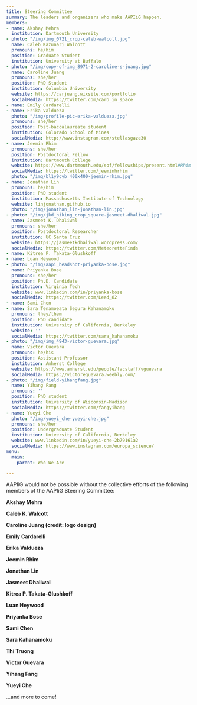 ```yaml
---
title: Steering Committee
summary: The leaders and organizers who make AAPIiG happen.
members:
- name: Akshay Mehra
  institution: Dartmouth University
- photo: "/img/img_0721_crop-caleb-walcott.jpg"
  name: Caleb Kazunari Walcott
  pronouns: he/him
  position: Graduate Student
  institution: University at Buffalo
- photo: "/img/copy-of-img_8971-2-caroline-s-juang.jpg"
  name: Caroline Juang
  pronouns: she/her
  position: PhD Student
  institution: Columbia University
  website: https://carjuang.wixsite.com/portfolio
  socialMedia: https://twitter.com/caro_in_space
- name: Emily Cardarelli
- name: Erika Valdueza
  photo: "/img/profile-pic-erika-valdueza.jpg"
  pronouns: she/her
  position: Post-baccalaureate student
  institution: Colorado School of Mines
  socialMedia: http://www.instagram.com/stellasgaze30
- name: Jeemin Rhim
  pronouns: she/her
  position: Postdoctoral Fellow
  institution: Dartmouth College
  website: https://www.dartmouth.edu/sof/fellowships/present.html#Rhim
  socialMedia: https://twitter.com/jeeminhrhim
  photo: "/img/bl1y9cyb_400x400-jeemin-rhim.jpg"
- name: Jonathan Lin
  pronouns: he/him
  position: PhD student
  institution: Massachusetts Institute of Technology
  website: linjonathan.github.io
  photo: "/img/jonathan_lin-jonathan-lin.jpg"
- photo: "/img/jkd_hiking_crop_square-jasmeet-dhaliwal.jpg"
  name: Jasmeet K. Dhaliwal
  pronouns: she/her
  position: Postdoctoral Researcher
  institution: UC Santa Cruz
  website: https://jasmeetkdhaliwal.wordpress.com/
  socialMedia: https://twitter.com/MeteoretteFinds
- name: Kitrea P. Takata-Glushkoff
- name: Luan Heywood
- photo: "/img/aapi_headshot-priyanka-bose.jpg"
  name: Priyanka Bose
  pronouns: she/her
  position: Ph.D. Candidate
  institution: Virginia Tech
  website: www.linkedin.com/in/priyanka-bose
  socialMedia: https://twitter.com/Lead_82
- name: Sami Chen
- name: Sara Tenamoeata Segura Kahanamoku
  pronouns: they/them
  position: PhD candidate
  institution: University of California, Berkeley
  website: ''
  socialMedia: https://twitter.com/sara_kahanamoku
- photo: "/img/img_4943-victor-guevara.jpg"
  name: Victor Guevara
  pronouns: he/his
  position: Assistant Professor
  institution: Amherst College
  website: https://www.amherst.edu/people/facstaff/vguevara
  socialMedia: https://victoreguevara.weebly.com/
- photo: "/img/field-yihangfang.jpg"
  name: Yihang Fang
  pronouns: ''
  position: PhD student
  institution: University of Wisconsin-Madison
  socialMedia: https://twitter.com/fangyihang
- name: Yueyi Che
  photo: "/img/yueyi_che-yueyi-che.jpg"
  pronouns: she/her
  position: Undergraduate Student
  institution: University of California, Berkeley
  website: www.linkedin.com/in/yueyi-che-2b79161a2
  socialMedia: https://www.instagram.com/europa_science/
menu:
  main:
    parent: Who We Are

---
```

AAPIiG would not be possible without the collective efforts of the following members of the AAPIiG Steering Committee:

**Akshay Mehra**

**Caleb K. Walcott**

**Caroline Juang (credit: logo design)**

**Emily Cardarelli**

**Erika Valdueza**

**Jeemin Rhim**

**Jonathan Lin**

**Jasmeet Dhaliwal**

**Kitrea P. Takata-Glushkoff**

**Luan Heywood**

**Priyanka Bose**

**Sami Chen**

**Sara Kahanamoku**

**Thi Truong**

**Victor Guevara**

**Yihang Fang**

**Yueyi Che**

...and more to come!
